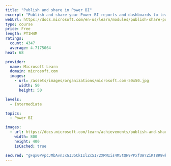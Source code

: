 ```yaml
---
title: "Publish and share in Power BI"
excerpt: "Publish and share your Power BI reports and dashboards to teammates in your organization or to everyone on the web."
webUrl: https://docs.microsoft.com/en-us/learn/modules/publish-share-power-bi/
type: course
price: Free
length: PT1H4M
ratings:
  count: 4347
  average: 4.7175064
heat: 68

provider:
  name: Microsoft Learn
  domain: microsoft.com
  images:
    - url: /assets/images/organizations/microsoft.com-50x50.jpg
      width: 50
      height: 50

levels:
  - Intermediate

topics:
  - Power BI

images:
  - url: https://docs.microsoft.com/learn/achievements/publish-and-share-with-power-bi-desktop-social.png
    width: 800
    height: 400
    isCached: true

secured: "gFqx0PvpcJMbAvnJxGI3oCkIIlZxSI/2XRWIis4M5tQH9PPxfUW7ZiKT8R9wk4ALcFUkps8p2joDAFhcVuV1RSv/uX3iXWMsW/CZJPwgddyLNBL1DejEWXYp1d6Nx5upAasN50LOE3kswEN21FXXBYQiCzR18DltZaFQ+W1qKj2dz53pZpTHHjelSlDsozuDRW/nM+c3C4wDZc0zgo0Fwwx6csTR855aJyuXfrU9q6DH6X4Bh91uGX8pGPmPXchESs6s8wUQm+tAT+aAXSjxfT8APNKg/EyC2DCqgxuEXoL1Ns6HNey9S03ReP8EvlcP5ASe2nApQo2sCSRUJlxIGCtXkRMwEurvDLT5HGCWxZzWOZ6UbZy1t6/oO6nerDSAR+YEl5hiC0oC75hZG3eUXkb0aC0uHZlRf2zoR8BSnJQ=;UmhhAmds9SnTNlDt2XyF5Q=="
---
```


